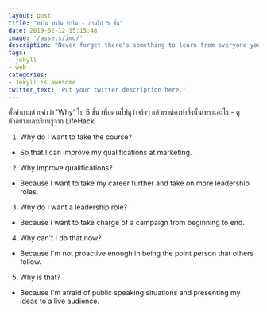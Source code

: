 ```yaml
---
layout: post
title: "ทำไม ทำไม ทำไม - ถามไป 5 ชั้น"
date: 2019-02-12 15:15:48
image: '/assets/img/'
description: "Never forget there's something to learn from everyone you meet."
tags:
- jekyll
- web
categories:
- Jekyll is awesome
twitter_text: 'Put your twitter description here.'
---
```

ตั้งคำถามด้วยคำว่า 'Why' ไป 5 ชั้น เพื่อตามไปดูว่าจริงๆ แล้วเราต้องทำสิ่งนั้นเพราะอะไร - ดูตัวอย่างและเรียนรู้จาก LifeHack

1. Why do I want to take the course?
  - So that I can improve my qualifications at marketing.
2. Why improve qualifications?
  - Because I want to take my career further and take on more leadership roles.
3. Why do I want a leadership role?
  - Because I want to take charge of a campaign from beginning to end.
4. Why can't I do that now?
  - Because I'm not proactive enough in being the point person that others follow.
5. Why is that?
  - Because I'm afraid of public speaking situations and presenting my ideas to a live audience.
